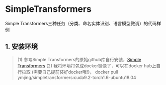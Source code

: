 # SimpleTransformers
Simple Transformers三种任务（分类、命名实体识别、语言模型微调）的代码样例

## 1. 安装环境

> (1) 参考Simple Transformers的原始github库自行安装，[Simple Transformers](https://github.com/ThilinaRajapakse/simpletransformers)
> (2) 我将环境打包成docker镜像了，可以在docker hub上自行拉取 (需要自己提前装好docker哦!)，
> docker pull ymjing/simpletransformers:cuda9.2-torch1.6-ubuntu18.04
